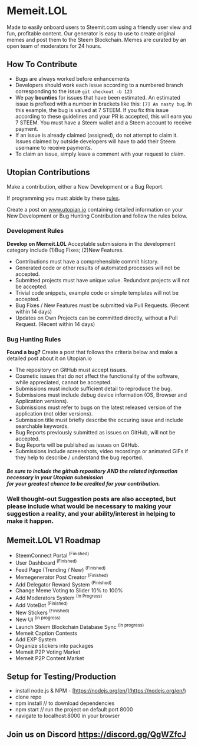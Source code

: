 # Memeit.LOL
Made to easily onboard users to Steemit.com using a friendly user view and fun, profitable content. Our generator is easy to use to create original memes and post them to the Steem Blockchain. Memes are curated by an open team of moderators for 24 hours.

## How To Contribute

- Bugs are always worked before enhancements
- Developers should work each issue according to a numbered branch corresponding to the issue `git checkout -b 123`
- We pay **bounties** for issues that have been estimated. An estimated issue is prefixed with a number in brackets like this: `[7] An nasty bug`. In this example, the bug is valued at 7 STEEM. If you fix this issue according to these guidelines and your PR is accepted, this will earn you 7 STEEM. You must have a Steem wallet and a Steem account to receive payment.
- If an issue is already claimed (assigned), do not attempt to claim it. Issues claimed by outside developers will have to add their Steem username to receive payments.
- To claim an issue, simply leave a comment with your request to claim.

## Utopian Contributions

Make a contribution, either a New Development or a Bug Report.

If programming you must abide by these [rules](https://standardjs.com/rules.html).

Create a post on www.utopian.io containing detailed information on your New Development or Bug Hunting Contribution and follow the rules below.  

###  Development Rules
**Develop on Memeit.LOL** Acceptable submissions in the development category include (1)Bug Fixes; (2)New Features.
   * Contributions must have a comprehensible commit history.
   * Generated code or other results of automated processes will not be accepted.
   * Submitted projects must have unique value. Redundant projects will not be accepted.
   * Trivial code snippets, example code or simple templates will not be accepted.
   * Bug Fixes / New Features must be submitted via Pull Requests. (Recent within 14 days)
   * Updates on Own Projects can be committed directly, without a Pull Request. (Recent within 14 days)

### Bug Hunting Rules
**Found a bug?** Create a post that follows the criteria below and make a detailed post about it on Utopian.io
   * The repository on GitHub must accept issues.
   * Cosmetic issues that do not affect the functionality of the software, while appreciated, cannot be accepted.
   * Submissions must include sufficient detail to reproduce the bug.
   * Submissions must include debug device information (OS, Browser and Application versions).
   * Submissions must refer to bugs on the latest released version of the application (not older versions).
   * Submission title must briefly describe the occuring issue and include searchable keywords.
   * Bug Reports previously submitted as issues on GitHub, will not be accepted.
   * Bug Reports will be published as issues on GitHub.
   * Submissions include screenshots, video recordings or animated GIFs if they help to describe / understand the bug reported.

##### Be sure to include the github repository AND the related information necessary in your Utopian submission<br>for your greatest chance to be credited for your contribution.

### Well thought-out Suggestion posts are also accepted, but please include what would be necessary to making your suggestion a reality, and your ability/interest in helping to make it happen.

## Memeit.LOL V1 Roadmap
   * SteemConnect Portal <sup>(Finished)</sup>
   * User Dashboard <sup>(Finished)</sup>
   * Feed Page (Trending / New) <sup>(Finished)</sup>
   * Memegenerator Post Creator <sup>(Finished)</sup>
   * Add Delegator Reward System <sup>(Finished)</sup>
   * Change Meme Voting to Slider 10% to 100%
   * Add Moderators System <sup>(In Progress)</sup>
   * Add VoteBot <sup>(Finished)</sup> 
   * New Stickers <sup>(Finished)</sup>
   * New UI <sup>(in progress)</sup>
   * Launch Steem Blockchain Database Sync <sup>(in progress)</sup> 
   * Memeit Caption Contests
   * Add EXP System
   * Organize stickers into packages
   * Memeit P2P Voting Market
   * Memeit P2P Content Market

## Setup for Testing/Production
- install node.js & NPM - [https://nodejs.org/en/](https://nodejs.org/en/)
- clone repo
- npm install // to download dependencies
- npm start // run the project on default port 8000
- navigate to localhost:8000 in your browser

## Join us on Discord https://discord.gg/QgWZfcJ